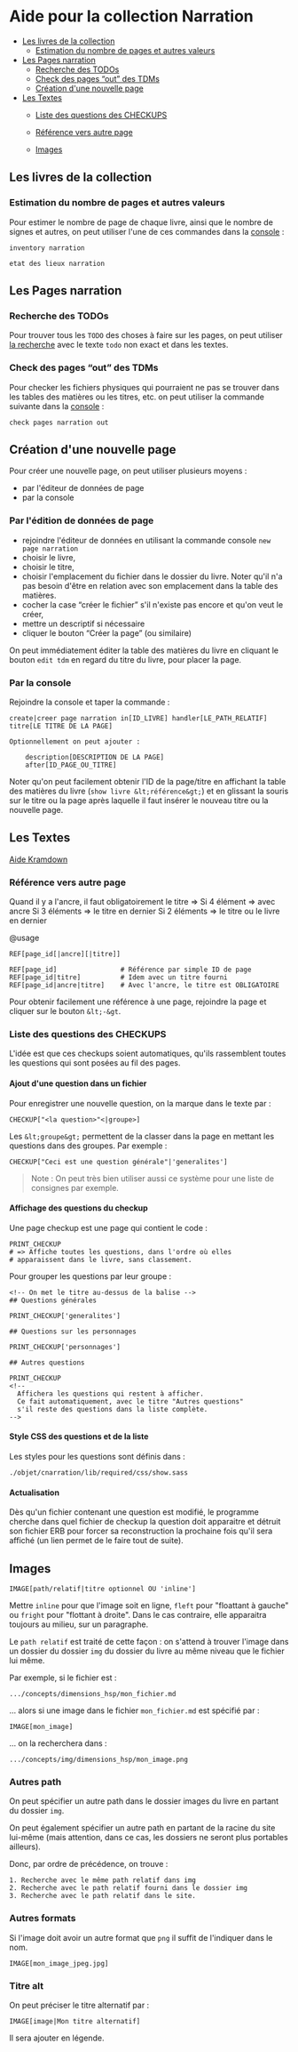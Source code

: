 # Aide pour la collection Narration

* [Les livres de la collection](#leslivresnarration)
  * [Estimation du nombre de pages et autres valeurs](#estimationdunombredepagesetautres)
* [Les Pages narration](#lespagesnarration)
  * [Recherche des TODOs](#recherchedestodo)
  * [Check des pages “out” des TDMs](#checkdespagesout)
  * [Création d'une nouvelle page](#creationdunenouvellepage)
* [Les Textes](#lestextes)
  * [Liste des questions des CHECKUPS](#listedequestionspourcheckup)
  * [Référence vers autre page](#placerunereferenceaautrepage)

  * [Images](#utilisationduneimage)

<a name='leslivresnarration'></a>

## Les livres de la collection

<a name='estimationdunombredepagesetautres'></a>

### Estimation du nombre de pages et autres valeurs

Pour estimer le nombre de page de chaque livre, ainsi que le nombre de signes et autres, on peut utiliser l'une de ces commandes dans la [console](admin/console) :

    inventory narration

    etat des lieux narration


<a name='lespagesnarration'></a>

## Les Pages narration


<a name='recherchedestodo'></a>

### Recherche des TODOs

Pour trouver tous les `TODO` des choses à faire sur les pages, on peut utiliser [la recherche](cnarration/search) avec le texte `todo` non exact et dans les textes.

<a name='checkdespagesout'></a>

### Check des pages “out” des TDMs

Pour checker les fichiers physiques qui pourraient ne pas se trouver dans les tables des matières ou les titres, etc. on peut utiliser la commande suivante dans la [console](admin/console) :

    check pages narration out


<a name='creationdunenouvellepage'></a>

## Création d'une nouvelle page

Pour créer une nouvelle page, on peut utiliser plusieurs moyens :

* par l'éditeur de données de page
* par la console

### Par l'édition de données de page

* rejoindre l'éditeur de données en utilisant la commande console `new page narration`
* choisir le livre,
* choisir le titre,
* choisir l'emplacement du fichier dans le dossier du livre. Noter qu'il n'a pas besoin d'être en relation avec son emplacement dans la table des matières.
* cocher la case “créer le fichier” s'il n'existe pas encore et qu'on veut le créer,
* mettre un descriptif si nécessaire
* cliquer le bouton “Créer la page” (ou similaire)

On peut immédiatement éditer la table des matières du livre en cliquant le bouton `edit tdm` en regard du titre du livre, pour placer la page.

### Par la console

Rejoindre la console et taper la commande :

    create|creer page narration in[ID_LIVRE] handler[LE_PATH_RELATIF] titre[LE TITRE DE LA PAGE]

    Optionnellement on peut ajouter :

        description[DESCRIPTION DE LA PAGE]
        after[ID_PAGE_OU_TITRE]

Noter qu'on peut facilement obtenir l'ID de la page/titre en affichant la table des matières du livre (`show livre &lt;référence&gt;`) et en glissant la souris sur le titre ou la page après laquelle il faut insérer le nouveau titre ou la nouvelle page.



<a name='lestextes'></a>

## Les Textes

[Aide Kramdown](http://kramdown.gettalong.org)

<a name='placerunereferenceaautrepage'></a>

### Référence vers autre page

Quand il y a l'ancre, il faut obligatoirement le titre
=>  Si 4 élément => avec ancre
    Si 3 éléments => le titre en dernier
    Si 2 éléments => le titre ou le livre en dernier

@usage

    REF[page_id[|ancre][|titre]]

    REF[page_id]                # Référence par simple ID de page
    REF[page_id|titre]          # Idem avec un titre fourni
    REF[page_id|ancre|titre]    # Avec l'ancre, le titre est OBLIGATOIRE

Pour obtenir facilement une référence à une page, rejoindre la page et cliquer sur le bouton `&lt;-&gt`.

<a name='listedequestionspourcheckup'></a>

### Liste des questions des CHECKUPS

L'idée est que ces checkups soient automatiques, qu'ils rassemblent toutes les questions qui sont posées au fil des pages.

#### Ajout d'une question dans un fichier

Pour enregistrer une nouvelle question, on la marque dans le texte par :

    CHECKUP["<la question>"<|groupe>]

Les `&lt;groupe&gt;` permettent de la classer dans la page en mettant les questions dans des groupes. Par exemple :

    CHECKUP["Ceci est une question générale"|'generalites']

> Note : On peut très bien utiliser aussi ce système pour une liste de consignes par exemple.

#### Affichage des questions du checkup

Une page checkup est une page qui contient le code :

    PRINT_CHECKUP
    # => Affiche toutes les questions, dans l'ordre où elles
    # apparaissent dans le livre, sans classement.

Pour grouper les questions par leur groupe :

    <!-- On met le titre au-dessus de la balise -->
    ## Questions générales

    PRINT_CHECKUP['generalites']

    ## Questions sur les personnages

    PRINT_CHECKUP['personnages']

    ## Autres questions

    PRINT_CHECKUP
    <!--
      Affichera les questions qui restent à afficher.
      Ce fait automatiquement, avec le titre "Autres questions"
      s'il reste des questions dans la liste complète.
    -->

#### Style CSS des questions et de la liste

Les styles pour les questions sont définis dans :

    ./objet/cnarration/lib/required/css/show.sass

#### Actualisation

Dès qu'un fichier contenant une question est modifié, le programme cherche dans quel fichier de checkup la question doit apparaitre et détruit son fichier ERB pour forcer sa reconstruction la prochaine fois qu'il sera affiché (un lien permet de le faire tout de suite).

<a name='utilisationduneimage'></a>

## Images

    IMAGE[path/relatif|titre optionnel OU 'inline']

Mettre `inline` pour que l'image soit en ligne, `fleft` pour "floattant à gauche" ou `fright` pour "flottant à droite". Dans le cas contraire, elle apparaitra toujours au milieu, sur un paragraphe.

Le `path relatif` est traité de cette façon : on s'attend à trouver l'image dans un dossier du dossier `img` du dossier du livre au même niveau que le fichier lui même.

Par exemple, si le fichier est :

    .../concepts/dimensions_hsp/mon_fichier.md

… alors si une image dans le fichier `mon_fichier.md` est spécifié par :

    IMAGE[mon_image]

… on la recherchera dans :

    .../concepts/img/dimensions_hsp/mon_image.png

### Autres path

On peut spécifier un autre path dans le dossier images du livre en partant du dossier `img`.

On peut également spécifier un autre path en partant de la racine du site lui-même (mais attention, dans ce cas, les dossiers ne seront plus portables ailleurs).

Donc, par ordre de précédence, on trouve :

    1. Recherche avec le même path relatif dans img
    2. Recherche avec le path relatif fourni dans le dossier img
    3. Recherche avec le path relatif dans le site.


### Autres formats

Si l'image doit avoir un autre format que `png` il suffit de l'indiquer dans le nom.

    IMAGE[mon_image_jpeg.jpg]

### Titre alt

On peut préciser le titre alternatif par :

    IMAGE[image|Mon titre alternatif]

Il sera ajouter en légende.
